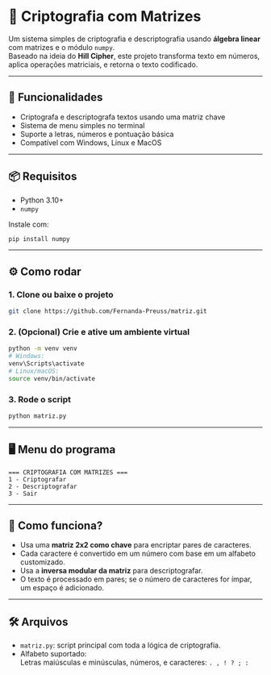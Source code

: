 
# 🔐 Criptografia com Matrizes

Um sistema simples de criptografia e descriptografia usando **álgebra linear** com matrizes e o módulo `numpy`.  
Baseado na ideia do **Hill Cipher**, este projeto transforma texto em números, aplica operações matriciais, e retorna o texto codificado.

---

## 🚀 Funcionalidades

- Criptografa e descriptografa textos usando uma matriz chave
- Sistema de menu simples no terminal
- Suporte a letras, números e pontuação básica
- Compatível com Windows, Linux e MacOS

---

## 📦 Requisitos

- Python 3.10+
- `numpy`

Instale com:

```bash
pip install numpy
```

---

## ⚙️ Como rodar

### 1. Clone ou baixe o projeto

```bash
git clone https://github.com/Fernanda-Preuss/matriz.git
```

### 2. (Opcional) Crie e ative um ambiente virtual

```bash
python -m venv venv
# Windows:
venv\Scripts\activate
# Linux/macOS:
source venv/bin/activate
```

### 3. Rode o script

```bash
python matriz.py
```

---

## 🖥️ Menu do programa

```
=== CRIPTOGRAFIA COM MATRIZES ===
1 - Criptografar
2 - Descriptografar
3 - Sair
```

---

## 🧠 Como funciona?

- Usa uma **matriz 2x2 como chave** para encriptar pares de caracteres.
- Cada caractere é convertido em um número com base em um alfabeto customizado.
- Usa a **inversa modular da matriz** para descriptografar.
- O texto é processado em pares; se o número de caracteres for ímpar, um espaço é adicionado.

---

## 🛠️ Arquivos

- `matriz.py`: script principal com toda a lógica de criptografia.
- Alfabeto suportado:  
  Letras maiúsculas e minúsculas, números, e caracteres: `. , ! ? ; :`
